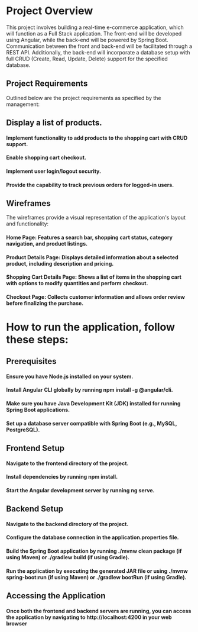 # Project Overview
This project involves building a real-time e-commerce application, which will function as a Full Stack application. The front-end will be developed using Angular, while the back-end will be powered by Spring Boot. Communication between the front and back-end will be facilitated through a REST API. Additionally, the back-end will incorporate a database setup with full CRUD (Create, Read, Update, Delete) support for the specified database.

## Project Requirements
Outlined below are the project requirements as specified by the management:

## Display a list of products.
#### Implement functionality to add products to the shopping cart with CRUD support.
#### Enable shopping cart checkout.
#### Implement user login/logout security.
#### Provide the capability to track previous orders for logged-in users.

## Wireframes
The wireframes provide a visual representation of the application's layout and functionality:

#### Home Page: Features a search bar, shopping cart status, category navigation, and product listings.
#### Product Details Page: Displays detailed information about a selected product, including description and pricing.
#### Shopping Cart Details Page: Shows a list of items in the shopping cart with options to modify quantities and perform checkout.
#### Checkout Page: Collects customer information and allows order review before finalizing the purchase.


# How to  run the application, follow these steps:

## Prerequisites
#### Ensure you have Node.js installed on your system.
#### Install Angular CLI globally by running npm install -g @angular/cli.
#### Make sure you have Java Development Kit (JDK) installed for running Spring Boot applications.
#### Set up a database server compatible with Spring Boot (e.g., MySQL, PostgreSQL).

## Frontend Setup
#### Navigate to the frontend directory of the project.
#### Install dependencies by running npm install.
#### Start the Angular development server by running ng serve.

## Backend Setup
#### Navigate to the backend directory of the project.
#### Configure the database connection in the application.properties file.
#### Build the Spring Boot application by running ./mvnw clean package (if using Maven) or ./gradlew build (if using Gradle).
#### Run the application by executing the generated JAR file or using ./mvnw spring-boot:run (if using Maven) or ./gradlew bootRun (if using Gradle).

## Accessing the Application
#### Once both the frontend and backend servers are running, you can access the application by navigating to http://localhost:4200 in your web browser
